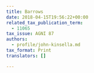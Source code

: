 ```yaml
---
title: Barrows
date: 2018-04-15T19:56:22+00:00
related_tax_publication_term:
  - 11065
tax_issue: AGNI 87
authors:
  - profile/john-kinsella.md
tax_format: Print
translators: []

---
```

